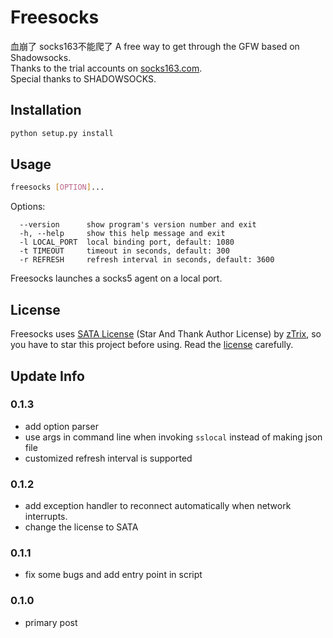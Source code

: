 # Freesocks
血崩了 socks163不能爬了
A free way to get through the GFW based on Shadowsocks.<br>
Thanks to the trial accounts on [socks163.com](http://www.socks163.com/).<br>
Special thanks to SHADOWSOCKS.

## Installation
```bash
python setup.py install
```

## Usage
```bash
freesocks [OPTION]...
```

Options:
```
  --version      show program's version number and exit
  -h, --help     show this help message and exit
  -l LOCAL_PORT  local binding port, default: 1080
  -t TIMEOUT     timeout in seconds, default: 300
  -r REFRESH     refresh interval in seconds, default: 3600
```
Freesocks launches a socks5 agent on a local port.

## License

Freesocks uses [SATA License](LICENSE.txt) (Star And Thank Author License) by [zTrix](https://github.com/zTrix), so you have to star this project before using. Read the [license](LICENSE.txt) carefully.

## Update Info

### 0.1.3
* add option parser
* use args in command line when invoking `sslocal` instead of making json file
* customized refresh interval is supported

### 0.1.2
* add exception handler to reconnect automatically when network interrupts.
* change the license to SATA

### 0.1.1
* fix some bugs and add entry point in script

### 0.1.0
* primary post
